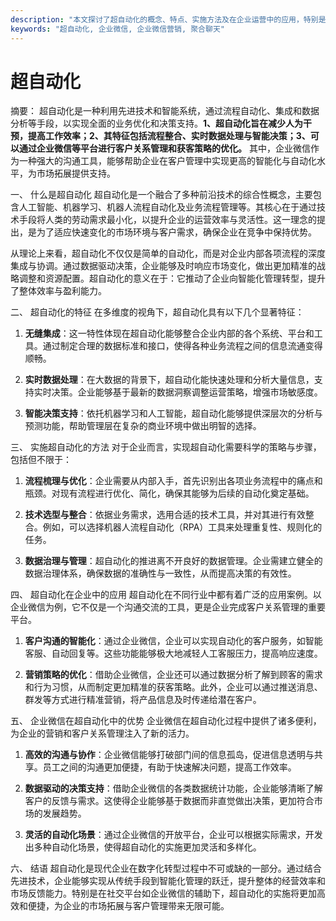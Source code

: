 ```yaml
---
description: "本文探讨了超自动化的概念、特点、实施方法及在企业运营中的应用，特别是如何运用企业微信进行高效获客。"
keywords: "超自动化, 企业微信, 企业微信营销, 聚合聊天"
---
```

# 超自动化

摘要：
超自动化是一种利用先进技术和智能系统，通过流程自动化、集成和数据分析等手段，以实现全面的业务优化和决策支持。**1、超自动化旨在减少人为干预，提高工作效率；2、其特征包括流程整合、实时数据处理与智能决策；3、可以通过企业微信等平台进行客户关系管理和获客策略的优化。** 其中，企业微信作为一种强大的沟通工具，能够帮助企业在客户管理中实现更高的智能化与自动化水平，为市场拓展提供支持。

一、 什么是超自动化
超自动化是一个融合了多种前沿技术的综合性概念，主要包含人工智能、机器学习、机器人流程自动化及业务流程管理等。其核心在于通过技术手段将人类的劳动需求最小化，以提升企业的运营效率与灵活性。这一理念的提出，是为了适应快速变化的市场环境与客户需求，确保企业在竞争中保持优势。

从理论上来看，超自动化不仅仅是简单的自动化，而是对企业内部各项流程的深度集成与协调。通过数据驱动决策，企业能够及时响应市场变化，做出更加精准的战略调整和资源配置。超自动化的意义在于：它推动了企业向智能化管理转型，提升了整体效率与盈利能力。

二、 超自动化的特征
在多维度的视角下，超自动化具有以下几个显著特征：

1. **无缝集成**：这一特性体现在超自动化能够整合企业内部的各个系统、平台和工具。通过制定合理的数据标准和接口，使得各种业务流程之间的信息流通变得顺畅。

2. **实时数据处理**：在大数据的背景下，超自动化能快速处理和分析大量信息，支持实时决策。企业能够基于最新的数据洞察调整运营策略，增强市场敏感度。

3. **智能决策支持**：依托机器学习和人工智能，超自动化能够提供深层次的分析与预测功能，帮助管理层在复杂的商业环境中做出明智的选择。

三、 实施超自动化的方法
对于企业而言，实现超自动化需要科学的策略与步骤，包括但不限于：

1. **流程梳理与优化**：企业需要从内部入手，首先识别出各项业务流程中的痛点和瓶颈。对现有流程进行优化、简化，确保其能够为后续的自动化奠定基础。

2. **技术选型与整合**：依据业务需求，选用合适的技术工具，并对其进行有效整合。例如，可以选择机器人流程自动化（RPA）工具来处理重复性、规则化的任务。

3. **数据治理与管理**：超自动化的推进离不开良好的数据管理。企业需建立健全的数据治理体系，确保数据的准确性与一致性，从而提高决策的有效性。

四、 超自动化在企业中的应用
超自动化在不同行业中都有着广泛的应用案例。以企业微信为例，它不仅是一个沟通交流的工具，更是企业完成客户关系管理的重要平台。

1. **客户沟通的智能化**：通过企业微信，企业可以实现自动化的客户服务，如智能客服、自动回复等。这些功能能够极大地减轻人工客服压力，提高响应速度。

2. **营销策略的优化**：借助企业微信，企业还可以通过数据分析了解到顾客的需求和行为习惯，从而制定更加精准的获客策略。此外，企业可以通过推送消息、群发等方式进行精准营销，将产品信息及时传递给潜在客户。

五、 企业微信在超自动化中的优势
企业微信在超自动化过程中提供了诸多便利，为企业的营销和客户关系管理注入了新的活力。

1. **高效的沟通与协作**：企业微信能够打破部门间的信息孤岛，促进信息透明与共享。员工之间的沟通更加便捷，有助于快速解决问题，提高工作效率。

2. **数据驱动的决策支持**：借助企业微信的各类数据统计功能，企业能够清晰了解客户的反馈与需求。这使得企业能够基于数据而非直觉做出决策，更加符合市场的发展趋势。

3. **灵活的自动化场景**：通过企业微信的开放平台，企业可以根据实际需求，开发出多种自动化场景，使得超自动化的实施更加灵活和多样化。

六、 结语
超自动化是现代企业在数字化转型过程中不可或缺的一部分。通过结合先进技术，企业能够实现从传统手段到智能化管理的跃迁，提升整体的经营效率和市场反馈能力。特别是在社交平台如企业微信的辅助下，超自动化的实施将更加高效和便捷，为企业的市场拓展与客户管理带来无限可能。
